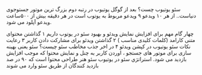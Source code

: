 
سئو یوتیوب چست؟
بعد از گوگل یوتیوب در رتبه دوم بزرگ ترین موتور جستوجوی دنیاست.. از هر ۱۰ ویدعو ۹ ویدعو مربوط به یوتوب است در هر دقیقه بیش از ۵۰۰ساعت ویدعو آپلود می شود.

چهار گام مهم برای افزایش نمایش ویدئو و بهبود سئو در یوتوب داریم 
۱ گذاشتن محتوای متنی کارامد (کلمات کلیدی مناسب ) 
۲ گذاشتن ویدئو برای مشارکت دادن کاربر 
۳ رعایت نکات سئو یوتیوب در کپشن ویدئو 
۴ در اخر جذب مخاطب 
سئو چیست؟
سئو یعنی بهینه سازی برای موتور های جستجو ، اوردن کاربر به چنل و نمایش محتوا که موجب افزایش بازدید می شود.
استراتژي سئو در یوتیوب
سئو هنر طراحی محتوا است که ۹۰ در صد بازدید کنندگان از طریق سئو وارد می شوند 

